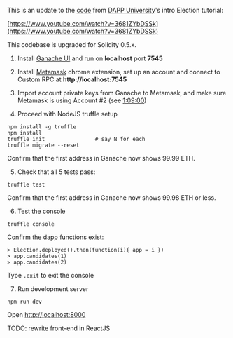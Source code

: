 This is an update to the [code](https://github.com/dappuniversity/election) from [DAPP University](http://www.dappuniversity.com/)'s intro Election tutorial:

[https://www.youtube.com/watch?v=3681ZYbDSSk](https://www.youtube.com/watch?v=3681ZYbDSSk)

This codebase is upgraded for Solidity 0.5.x.

1) Install [Ganache UI](https://truffleframework.com/ganache) and run on **localhost** port **7545**

2) Install [Metamask](https://metamask.io/) chrome extension, set up an account and connect to Custom RPC at **http://localhost:7545**

3) Import account private keys from Ganache to Metamask, and make sure Metamask is using Account #2 (see [1:09:00](https://youtu.be/3681ZYbDSSk?t=4152))

4) Proceed with NodeJS truffle setup

```
npm install -g truffle
npm install
truffle init                # say N for each
truffle migrate --reset
```

Confirm that the first address in Ganache now shows 99.99 ETH.

5) Check that all 5 tests pass:

```
truffle test
```

Confirm that the first address in Ganache now shows 99.98 ETH or less.

6) Test the console

```
truffle console
```

Confirm the dapp functions exist:

```
> Election.deployed().then(function(i){ app = i })
> app.candidates(1)
> app.candidates(2)
```

Type `.exit` to exit the console

7) Run development server

```
npm run dev
```

Open [http://localhost:8000](http://localhost:8000)

TODO: rewrite front-end in ReactJS
